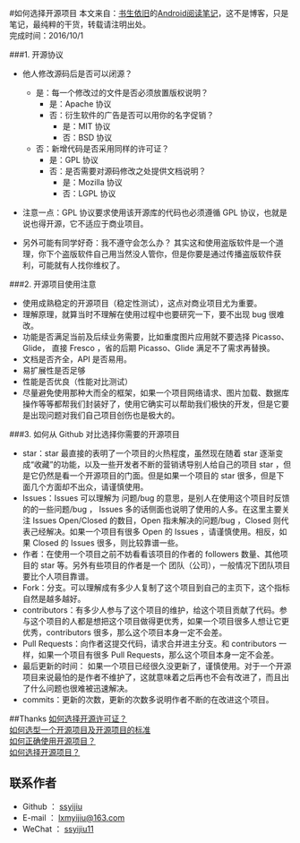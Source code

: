 #如何选择开源项目
本文来自：[书生依旧](https：//github.com/ssyijiu)的[Android阅读笔记](https：//github.com/ssyijiu/Android-ReadingNotes)，这不是博客，只是笔记，最纯粹的干货，转载请注明出处。       
完成时间：2016/10/1  

###1. 开源协议
- 他人修改源码后是否可以闭源？
    - 是：每一个修改过的文件是否必须放置版权说明？
        - 是：Apache 协议
        - 否：衍生软件的广告是否可以用你的名字促销？
            - 是：MIT 协议
            - 否：BSD 协议
    - 否：新增代码是否采用同样的许可证？
        - 是：GPL 协议
        - 否：是否需要对源码修改之处提供文档说明？
            - 是：Mozilla 协议
            - 否：LGPL 协议

- 注意一点：GPL 协议要求使用该开源库的代码也必须遵循 GPL 协议，也就是说也得开源，它不适应于商业项目。
- 另外可能有同学好奇：我不遵守会怎么办？ 其实这和使用盗版软件是一个道理，你下个盗版软件自己用当然没人管你，但是你要是通过传播盗版软件获利，可能就有人找你维权了。

###2. 开源项目使用注意
- 使用成熟稳定的开源项目（稳定性测试），这点对商业项目尤为重要。
- 理解原理，就算当时不理解在使用过程中也要研究一下，要不出现 bug 很难改。
- 功能是否满足当前及后续业务需要，比如重度图片应用就不要选择  Picasso、Glide， 直接 Fresco ，省的后期 Picasso、Glide 满足不了需求再替换。
- 文档是否齐全，API 是否易用。
- 易扩展性是否足够
- 性能是否优良（性能对比测试）
- 尽量避免使用那种大而全的框架，如果一个项目网络请求、图片加载、数据库操作等等都帮我们封装好了，使用它确实可以帮助我们极快的开发，但是它要是出现问题对我们自己项目创伤也是极大的。

###3. 如何从 Github  对比选择你需要的开源项目
- star：star 最直接的表明了一个项目的火热程度，虽然现在随着 star 逐渐变成“收藏”的功能，以及一些开发者不断的营销诱导别人给自己的项目 star ，但是它仍然是看一个开源项目的门面。但是如果一个项目的 star 很多，但是下面几个方面却不出众，请谨慎使用。
- Issues：Issues 可以理解为 问题/bug 的意思，是别人在使用这个项目时反馈的的一些问题/bug ， Issues 多的话侧面也说明了使用的人多。在这里主要关注 Issues Open/Closed 的数目，Open 指未解决的问题/bug ，Closed 则代表己经解决。如果一个项目有很多 Open 的 Issues ，请谨慎使用。相反，如果 Closed 的 Issues 很多，则比较靠谱一些。
- 作者：在使用一个项目之前不妨看看该项目的作者的 followers 数量、其他项目的 star 等。另外有些项目的作者是一个 团队（公司），一般情况下团队项目要比个人项目靠谱。
- Fork：分支。可以理解成有多少人复制了这个项目到自己的主页下，这个指标自然是越多越好。
- contributors：有多少人参与了这个项目的维护，给这个项目贡献了代码。参与这个项目的人都是想把这个项目做得更优秀，如果一个项目很多人想让它更优秀，contributors 很多，那么这个项目本身一定不会差。
- Pull Requests：向作者这提交代码，请求合并进主分支。和 contributors 一样，如果一个项目有很多 Pull Requests，那么这个项目本身一定不会差。
- 最后更新的时间： 如果一个项目已经很久没更新了，谨慎使用。对于一个开源项目来说最怕的是作者不维护了，这就意味着之后再也不会有改进了，而且出了什么问题也很难被迅速解决。
- commits：更新的次数，更新的次数多说明作者不断的在改进这个项目。

##Thanks
[如何选择开源许可证？](http：//www.ruanyifeng.com/blog/2011/05/how_to_choose_free_software_licenses.html)  
[如何选型一个开源项目及开源项目的标准](http：//www.trinea.cn/android/open-source/)    
[如何正确使用开源项目？](http：//stormzhang.com/android/2016/05/08/how-to-choose-open-source-project/)    
[如何选择开源项目？](https：//zhuanlan.zhihu.com/p/20840610)  
## 联系作者
- Github ： [ssyijiu](https：//github.com/ssyijiu)
- E-mail ： lxmyijiu@163.com
- WeChat ： [ssyijiu11](http：//obe5pxv6t.bkt.clouddn.com/weixin.jpg)